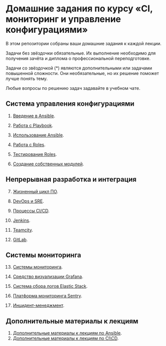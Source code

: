 # Домашние задания по курсу «CI, мониторинг и управление конфигурациями»

В этом репозитории собраны ваши домашние задания к каждой лекции. 

Задачи без звёздочки обязательные. Их выполнение необходимо для получения зачёта и диплома о профессиональной переподготовке.

Задачи со звёздочкой (*) являются дополнительными или задачами повышенной сложности. Они необязательные, но их решение поможет лучше понять тему.

Любые вопросы по решению задач задавайте в учебном чате.

## Система управления конфигурациями

1. [Введение в Ansible](./01).

2. [Работа с Playbook](./02).

3. [Использование Ansible](./03).

4. [Работа с Roles](./04).

5. [Тестирование Roles](./05).

6. [Создание собственных модулей](./06).

## Непрерывная разработка и интеграция

7. [Жизненный цикл ПО](../9/01/README.md).

8. [DevOps и SRE](../9/02/README.md).

9. [Процессы CI/CD](../9/03/README.md).

10. [Jenkins](./09-ci-04-jenkins/README.md).

11. [Teamcity](./09-ci-05-teamcity/README.md).

12. [GitLab](./09-ci-06-gitlab/README.md).

## Системы мониторинга

13. [Системы мониторинга](./10-monitoring-02-systems).

14. [Средство визуализации Grafana](./10-monitoring-03-grafana).

15. [Система сбора логов Elastic Stack](./10-monitoring-04-elk).

16. [Платформа мониторинга Sentry](./10-monitoring-05-sentry).

17. [Инцидент-менеджмент](/10-monitoring-06-incident-management).


## Дополнительные материалы к лекциям

1. [Дополнительные материалы к лекциям по Ansible](./08-ansible-additional).
1. [Дополнительные материалы к лекциям по CI\CD](./09-ci-additional).

